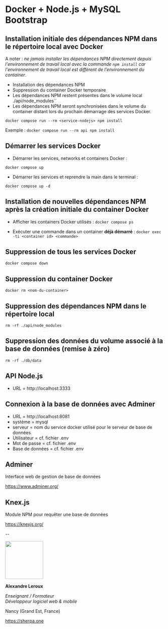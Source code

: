 # Docker + Node.js + MySQL Bootstrap

## Installation initiale des dépendances NPM dans le répertoire local avec Docker

A noter : _ne jamais installer les dépendances NPM directement depuis l'environnement de travail local avec la commande `npm install` car l'environnement de travail local est différent de l'environnement du container_.

- Installation des dépendances NPM
- Suppression du container Docker temporaire
- Les dépendances NPM restent présentes dans le volume local ./api/node_modules``
- Les dépendances NPM seront synchronisées dans le volume du container distant lors du prochain démarrage des services Docker.

`docker compose run --rm <service-nodejs> npm install`

Exemple : `docker compose run --rm api npm install`

## Démarrer les services Docker

- Démarrer les services, networks et containers Docker :

`docker compose up`

- Démarrer les services et reprendre la main dans le terminal :

`docker compose up -d`

## Installation de nouvelles dépendances NPM après la création initiale du container Docker

- Afficher les containers Docker utilisés :
`docker compose ps`

- Exécuter une commande dans un container __déjà démarré__ :
`docker exec -ti <container id> <commande>`

## Suppression de tous les services Docker

`docker compose down`

## Suppression du container Docker

`docker rm <nom-du-container>`

## Suppression des dépendances NPM dans le répertoire local
`rm -rf ./api/node_modules`

## Suppression des données du volume associé à la base de données (remise à zéro)
`rm -rf ./db/data`

## API Node.js
- URL = http://localhost:3333

## Connexion à la base de données avec Adminer
- URL = http://localhost:8081
- système = mysql
- serveur = nom du service docker utilisé pour le serveur de base de données
- Utilisateur = cf. fichier .env
- Mot de passe = cf. fichier .env
- Base de données = cf. fichier .env

## Adminer

Interface web de gestion de base de données

https://www.adminer.org/

## Knex.js

Module NPM pour requêter une base de données

https://knexjs.org/

--

<img src="https://sherpa.one/images/sherpa-logotype.png" width="120px">

__Alexandre Leroux__

_Enseignant / Formateur_<br>
_Développeur logiciel web & mobile_

Nancy (Grand Est, France)

https://sherpa.one

